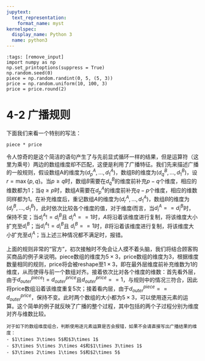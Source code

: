 ```yaml
---
jupytext:
  text_representation:
    format_name: myst
kernelspec:
  display_name: Python 3
  name: python3
---
```


```{code-cell} ipython3
:tags: [remove_input]
import numpy as np
np.set_printoptions(suppress = True)
np.random.seed(0)
piece = np.random.randint(0, 5, (5, 3))
price = np.random.uniform(10, 100, 3)
price = price.round(2)
```

# 4-2 广播规则

下面我们来看一个特别的写法：

```{code-cell} ipython3
piece * price
```

令人惊奇的是这个简洁的语句产生了与先前显式循环一样的结果，但是运算符（这里为乘号）两边的数组维度却不匹配，这便是利用了广播特征。我们先来描述广播的一般规则，假设数组A的维度为$(d^A_p,...,d^A_1)$，数组B的维度为$(d^B_q,...,d^B_1)$，设$r=\max\{p,q\}$。当$p\geq q$时，数组$B$需要在$d^B_q$的维度前补充$p−q$个维度，相应的维数都为1；当$q\geq p$时，数组$A$需要在$d^A_p$的维度前补充$q−p$个维度，相应的维数同样都为1。在补充维度后，重记数组$A$的维度为$(d^A_r,...,d^A_1)$，数组$B$的维度为$(d^B_r,...,d^B_1)$，此时依次比较各个维度的值，对于维度$i$而言，当$d^A_i==d^B_i$时，保持不变；当$d^A_i!=d^B_i$且 $d^A_i==1$时，$A$将沿着该维度进行复制，将该维度大小扩充至$d^B_i$；当$d^A_i!=d^B_i$且 $d^B_i==1$时，$B$将沿着该维度进行复制，将该维度大小扩充至$d^A_i$；当上述三种情况都不满足时，报错。

上面的规则非常的“官方”，初次接触时不免会让人摸不着头脑，我们将结合顾客购买商品的例子来说明。piece数组的维度为$5\times 3$，price数组的维度为3，根据维度数量相同的规则，price将会被reshape至$1\times 3$，即在最外层维度前补充维数为1的维度，从而使得与前一个数组对齐。接着依次比对各个维度的维数：首先看外层，由于$d^{piece}_{outer}!=d^{price}_{outer}$且$d^{price}_{outer}==1$，与规则中的情况三符合，因此将price数组沿着该维度重复5次；接着看内层，由于$d^{piece}_{outer}==d^{price}_{outer}$，保持不变。此时两个数组的大小都为$5\times 3$，可以使用逐元素的运算。这个简单的例子就反映了广播的整个过程，其中包括的两个子过程分别为维度对齐与维数比较。

```{admonition} 练一练
对于如下的数组维度组合，判断使用逐元素运算是否会报错，如果不会请直接写出广播结果的维度：
- $1\times 3\times 5$和$3\times 1$
- $3\times 5\times 3\times 4$和$1\times 3\times 1$
- $3\times 2\times 1\times 5$和$2\times 5$
```
